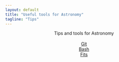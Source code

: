 ```yaml
---                                                                                                                                                                         
layout: default
title: "Useful tools for Astronomy"
tagline: "Tips"
---
```


<p align="center">
  Tips and tools for Astronomy <br><br>
  <a href="git.html">Git</a> <br>
  <a href="bash.html">Bash</a> <br>
  <a href="{{ site.baseurl }}/_posts/2018-05-02-post-fits.html">Fits</a> <br>
</p>

